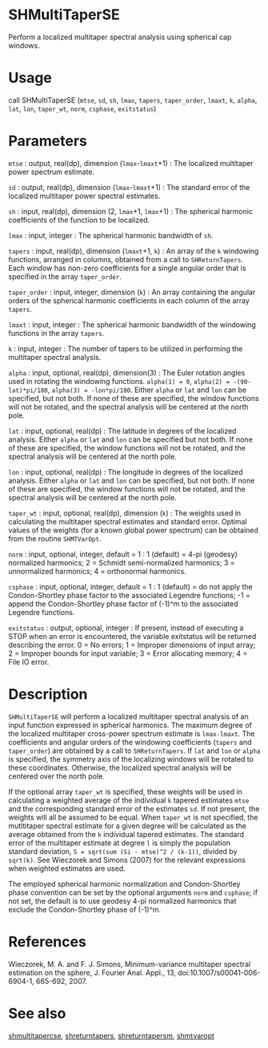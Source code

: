 # SHMultiTaperSE

Perform a localized multitaper spectral analysis using spherical cap windows.

# Usage

call SHMultiTaperSE (`mtse`, `sd`, `sh`, `lmax`, `tapers`, `taper_order`, `lmaxt`, `k`, `alpha`, `lat`, `lon`, `taper_wt`, `norm`, `csphase`, `exitstatus`)

# Parameters

`mtse` : output, real(dp), dimension (`lmax`-`lmaxt`+1)
:   The localized multitaper power spectrum estimate.

`sd` : output, real(dp), dimension (`lmax`-`lmaxt`+1)
:   The standard error of the localized multitaper power spectral estimates.

`sh` : input, real(dp), dimension (2, `lmax`+1, `lmax`+1)
:   The spherical harmonic coefficients of the function to be localized.

`lmax` : input, integer
:   The spherical harmonic bandwidth of `sh`.

`tapers` : input, real(dp), dimension (`lmaxt`+1, `k`)
:   An array of the `k` windowing functions, arranged in columns, obtained from a call to `SHReturnTapers`. Each window has non-zero coefficients for a single angular order that is specified in the array `taper_order`.

`taper_order` : input, integer, dimension (`k`)
:   An array containing the angular orders of the spherical harmonic coefficients in each column of the array `tapers`.

`lmaxt` : input, integer
:   The spherical harmonic bandwidth of the windowing functions in the array `tapers`.

`k` : input, integer
:   The number of tapers to be utilized in performing the multitaper spectral analysis.

`alpha` : input, optional, real(dp), dimension(3)
:   The Euler rotation angles used in rotating the windowing functions. `alpha(1) = 0`, `alpha(2) = -(90-lat)*pi/180`, `alpha(3) = -lon*pi/180`. Either `alpha` or `lat` and `lon` can be specified, but not both. If none of these are specified, the window functions will not be rotated, and the spectral analysis will be centered at the north pole.

`lat` : input, optional, real(dp)
:   The latitude in degrees of the localized analysis. Either `alpha` or `lat` and `lon` can be specified but not both. If none of these are specified, the window functions will not be rotated, and the spectral analysis will be centered at the north pole.

`lon` : input, optional, real(dp)
:   The longitude in degrees of the localized analysis. Either `alpha` or `lat` and `lon` can be specified, but not both. If none of these are specified, the window functions will not be rotated, and the spectral analysis will be centered at the north pole.

`taper_wt` : input, optional, real(dp), dimension (`k`)
:   The weights used in calculating the multitaper spectral estimates and standard error. Optimal values of the weights (for a known global power spectrum) can be obtained from the routine `SHMTVarOpt`.

`norm` : input, optional, integer, default = 1
:   1 (default) = 4-pi (geodesy) normalized harmonics; 2 = Schmidt semi-normalized harmonics; 3 = unnormalized harmonics; 4 = orthonormal harmonics.

`csphase` : input, optional, integer, default = 1
:   1 (default) = do not apply the Condon-Shortley phase factor to the associated Legendre functions; -1 = append the Condon-Shortley phase factor of (-1)^m to the associated Legendre functions.

`exitstatus` : output, optional, integer
:   If present, instead of executing a STOP when an error is encountered, the variable exitstatus will be returned describing the error. 0 = No errors; 1 = Improper dimensions of input array; 2 = Improper bounds for input variable; 3 = Error allocating memory; 4 = File IO error.

# Description

`SHMultiTaperSE` will perform a localized multitaper spectral analysis of an input function expressed in spherical harmonics. The maximum degree of the localized multitaper cross-power spectrum estimate is `lmax-lmaxt`. The coefficients and angular orders of the windowing coefficients (`tapers` and `taper_order`) are obtained by a call to `SHReturnTapers`. If `lat` and `lon` or `alpha` is specified, the symmetry axis of the localizing windows will be rotated to these coordinates. Otherwise, the localized spectral analysis will be centered over the north pole.

If the optional array `taper_wt` is specified, these weights will be used in calculating a weighted average of the individual `k` tapered estimates `mtse` and the corresponding standard error of the estimates `sd`. If not present, the weights will all be assumed to be equal. When `taper_wt` is not specified, the mutltitaper spectral estimate for a given degree will be calculated as the average obtained from the `k` individual tapered estimates. The standard error of the multitaper estimate at degree `l` is simply the population standard deviation, `S = sqrt(sum (Si - mtse)^2 / (k-1))`, divided by `sqrt(k)`. See Wieczorek and Simons (2007) for the relevant expressions when weighted estimates are used.

The employed spherical harmonic normalization and Condon-Shortley phase convention can be set by the optional arguments `norm` and `csphase`; if not set, the default is to use geodesy 4-pi normalized harmonics that exclude the Condon-Shortley phase of (-1)^m.

# References

Wieczorek, M. A. and F. J. Simons, Minimum-variance multitaper spectral estimation on the sphere, J. Fourier Anal. Appl., 13, doi:10.1007/s00041-006-6904-1, 665-692, 2007.

# See also

[shmultitapercse](shmultitapercse.html), [shreturntapers](shreturntapers.html), [shreturntapersm](shreturntapersm.html), [shmtvaropt](shmtvaropt.html)
